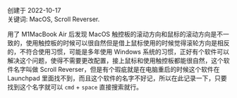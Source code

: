 创建于 2022-10-17<br>
关键词: MacOS, Scroll Reverser.

用了 M1MacBook Air 后发现 MacOS 触控板的滚动方向和鼠标的滚动方向是不一致的，使用触控板的时候可以很自然但是借上鼠标使用的时候觉得滚轮方向是相反的，不符合使用习惯，可能是多年使用 Windows 系统的习惯，正好有个软件可以解决这个问题，使得不需要更改配置，接上鼠标和使用触控板都能很自然，这个软件名字叫做 Scroll Reverser，但是有个瑕疵就是在电脑重启的时候这个软件在 Launchpad 里面找不到，而且这个软件的名字不好记，所以在此记录一下，只要找到这个名字就可以 `cmd` + `space` 直接搜索就行。